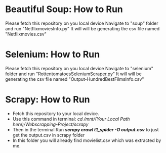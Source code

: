 # Beautiful Soup: How to Run

Please fetch this repository on you local device
Navigate to "soup" folder and run "NetflixmoviesInfo.py"
It will will be generating the csv file named "Netflixmovies.csv"

# Selenium: How to Run

Please fetch this repository on you local device
Navigate to "selenium" folder and run "RottentomatoesSeleniumScraper.py"
It will will be generating the csv file named "Output-HundredBestFilmsInfo.csv"

# Scrapy: How to Run
- Fetch this repository to your local device.
- Use this command in terminal: _cd /mnt/(Your Local Path here)/Webscrapping-Project/scrapy_
- Then in the terminal Run **_scrapy crawl t1_spider -O output.csv_**  to just get the output.csv in scrapy folder
- In this folder you will already find movielist.csv which was extracted by me.
